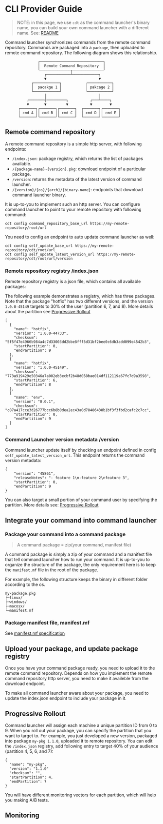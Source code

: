 # CLI Provider Guide

> NOTE: in this page, we use `cdt` as the command launcher's binary name, you can build your own command launcher with a different name. See: [README](../README.md)

Command launcher synchronizes commands from the remote command repository. Commands are packaged into a `package`, then uploaded to remote command repository. The following diagram shows this relationship.

```
               ┌─────────────────────────────┐
               │  Remote Command Repository  │
               └──────────────┬──────────────┘
                  ┌───────────┴────────────┐
                  ▼                        ▼
            ┌────────────┐           ┌───────────┐
            │  pacakge 1 │           │ pakcage 2 │
            └────────────┘           └───────────┘
                  │                        │
          ┌───────┤─────────┐          ┌───┴────┐
          ▼       ▼         ▼          ▼        ▼
      ┌───────┐┌───────┐┌───────┐  ┌───────┐┌───────┐
      │ cmd A ││ cmd B ││ cmd C │  │ cmd D ││ cmd E │
      └───────┘└───────┘└───────┘  └───────┘└───────┘
```

## Remote command repository

A remote command repository is a simple http server, with following endpoints:
- `/index.json`: package registry, which returns the list of packages available.
- `/{package-name}-{version}.pkg`: download endpoint of a particular package.
- `/version`: returns the metadata of the latest version of command launcher.
- `/{version}/{os}/{arch}/{binary-name}`: endpoints that download command launcher binary.

It is up-to-you to implement such an http server. You can configure command launcher to point to your remote repository with following command:

```
cdt config command_repository_base_url https://my-remote-repository/root/url
```

You need to config an endpoint to auto update command launcher as well:
```
cdt config self_update_base_url https://my-remote-repository/cdt/root/url
cdt config self_update_latest_version_url https://my-remote-repository/cdt/root/url/version
```

### Remote repository registry /index.json

Remote repository registry is a json file, which contains all available packages:

The following example demonstrates a registry, which has three packages. Note that the package "hotfix" has two different versions, and the version `1.0.0-45149` targets to 30% of the user (partition 6, 7, and 8). More details about the partition see [Progressive Rollout](#progressive-rollout)
```
[
  {
    "name": "hotfix",
    "version": "1.0.0-44733",
    "checksum": "5f5f47e4966b984a4c7d33003dd2bbe8fff5d31bf2bee0c6db3add099e4542b3",
    "startPartition": 0,
    "endPartition": 9
  },
  {
    "name": "hotfix",
    "version": "1.0.0-45149",
    "checksum": "773a919429e50346a7a002eb3ecbf2b48d058bae014df112119a67fc7d9a3598",
    "startPartition": 6,
    "endPartition": 8
  },
  {
    "name": "env",
    "version": "0.0.1",
    "checksum": "c87a417cce3d26777bcc6b8b0dea2ec43a0d78486438b1bf3f3fbd2cafc2c7cc",
    "startPartition": 0,
    "endPartition": 9
  }
]
```

### Command Launcher version metadata /version

Command launcher update itself by checking an endpoint defined in config `self_update_latest_version_url`. This endpoint returns the command version metadata:

```
{
    "version": "45861",
    "releaseNotes": "- feature 1\n-feature 2\nfeature 3",
    "startPartition": 0,
    "endPartition": 9
}
```
You can also target a small portion of your command user by specifying the partition. More details see: [Progressive Rollout](#progressive-rollout)


## Integrate your command into command launcher

### Package your command into a command package

> A command package = zip(your command, manifest file)

A command package is simply a zip of your command and a manifest file that tell command launcher how to run your command. It is up-to-you to organize the structure of the package, the only requirement here is to keep the `manifest.mf` file in the root of the package.

For example, the following structure keeps the binary in different folder according to the os.
```
my-package.pkg
├─linux/
├─windows/
├─macosx/
└─manifest.mf
```

### Package manifest file, manifest.mf

See [manifest.mf specification](MANIFEST.md)

## Upload your package, and update package registry

Once you have your command package ready, you need to upload it to the remote command repository. Depends on how you implement the remote command repository http server, you need to make it availeble from the download endpoint. 

To make all command launcher aware about your package, you need to update the index.json endpoint to include your package in it.

## Progressive Rollout

Command launcher will assign each machine a unique partition ID from 0 to 9. When you roll out your package, you can specify the partition that you want to target to. For example, you just developed a new version, packaged into package `my-pkg 1.1.0`, uploaded it to remote repository. You can edit the `/index.json` registry, add following entry to target 40% of your audience (partition 4, 5, 6, and 7):

```
{
  "name": "my-pkg",
  "version": "1.1.0"
  "checksum": "",
  "startPartition": 4,
  "endPartition": 7
}
```

You will have different monitoring vectors for each partition, which will help you making A/B tests.

## Monitoring

